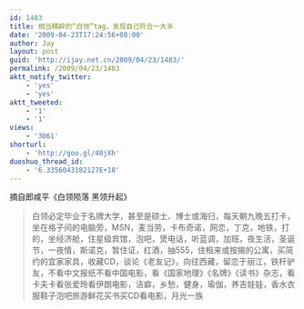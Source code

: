 ```yaml
---
id: 1483
title: 相当精辟的“白领”tag，发现自己符合一大半
date: '2009-04-23T17:24:56+08:00'
author: Jay
layout: post
guid: 'http://ijay.net.cn/2009/04/23/1483/'
permalink: /2009/04/23/1483
aktt_notify_twitter:
    - 'yes'
    - 'yes'
aktt_tweeted:
    - '1'
    - '1'
views:
    - '3061'
shorturl:
    - 'http://goo.gl/40jXh'
duoshuo_thread_id:
    - '6.3356043182127E+18'
---
```


摘自郎咸平《白领陨落 黑领升起》

<blockquote>白领必定毕业于名牌大学，甚至是硕士、博士或海归，每天朝九晚五打卡，坐在格子间的电脑旁，MSN，麦当劳，卡布奇诺，网恋，丁克，地铁，打的，坐经济舱，住星级宾馆，泡吧，煲电话，听蓝调，加班，夜生活，圣诞节，一夜情，斯诺克，暂住证，红酒，抽555，住租来或按揭的公寓，买简约的宜家家具，收藏CD，谈论《老友记》，向往西藏，留恋于丽江，铁杆驴友，不看中文报纸不看中国电影，看《国家地理》《名牌》《读书》杂志，看卡夫卡看张爱玲看伊朗电影，洁癖，乡愁，健身，瑜伽，养吉娃娃，香水衣服鞋子泡吧旅游鲜花买书买CD看电影，月光一族</blockquote>